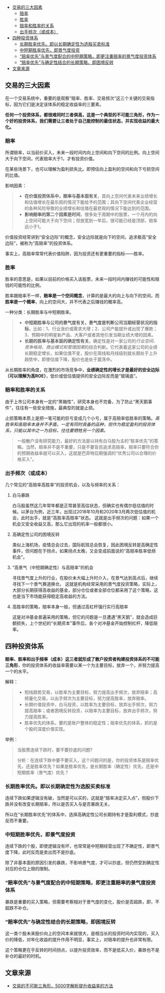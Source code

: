 <!-- TOC -->

- [交易的三大因素](#交易的三大因素)
  - [赔率](#赔率)
  - [胜率](#胜率)
  - [赔率和胜率的关系](#赔率和胜率的关系)
  - [出手频次（或成本）](#出手频次或成本)
- [四种投资体系](#四种投资体系)
  - [长期胜率优先。即以长期确定性为选股买卖标准](#长期胜率优先即以长期确定性为选股买卖标准)
  - [中短期胜率优先，即景气度投资](#中短期胜率优先即景气度投资)
  - [“赔率优先”与景气度配合的中短期策略，即更注重赔率的景气度投资体系](#赔率优先与景气度配合的中短期策略即更注重赔率的景气度投资体系)
  - [“赔率优先”与确定性结合的长期策略，即困境反转](#赔率优先与确定性结合的长期策略即困境反转)
- [文章来源](#文章来源)

<!-- /TOC -->
## 交易的三大因素
在一个交易系统中，重要的是观察“赔率、胜率、交易频次”这三个关键的交易指标，因为它们是决定该体系的稳定收益率的三要素。

**任何一个投资体系，都很难同时三者俱高，这是一个典型的不可能三角形，作为一个好的投资体系，我们需要让三者处于自己能控制的最佳状态，并实现收益的最大化。**

### 赔率
所谓赔率，以当前价买入，未来一段时间内向上空间和向下空间的比例。向上空间大于向下空间，代表赔率大于1，才有投资价值。

在某些场景下，也可以理解为盈利损失比。即预估向上盈利的空间和向下亏损空间的比值。

影响因素：
> - **在价值投资体系中，赔率与基本面有关**，其向上空间代表未来业绩增长和估值增长在最乐观的情况下能给予的范围；其向下空间代表企业经营的各种风险导致的业绩增长和估值在最悲观的情况下能达到的范围。
> - **影响赔率的第二个因素是时间**，很多处于周期中的股票，一个月内的向上空间可能大于向下空间；但放宽到一年后，很可能已经是顶部，赔率远小于1。

价值投资经常讲到“安全边际”的概念，安全边际就是向下的空间，追求极高“安全边际”，被称为“高赔率”的投资体系。

事实上，高赔率常常代表价值陷阱，因为投资还有更重要的指标——胜率。

### 胜率
胜率的意思是，如果以目前的价格买入该股票，未来一段时间内赚钱的可能性和赔钱的可能性的比例。

胜率跟赔率不一样，**赔率是一个空间概念**，计算的是最大的向上与向下的空间，而**胜率是一个概率**，向上的空间大，并不代表之后赚钱的概率高。

一种分类：长期胜率与中短期胜率。
> - **中短期胜率与公司的景气度有关，景气度是判断公司当期经营状况的指标**。比如：1、行业涨价或需求大增；2、公司产能提升或出现了爆款；3、预期中的明星新产品、大客户或者其他引发当期业绩大增的因素。
> - **长期的胜率与基本面的确定性有关**。确定性是对一家公司的*行业空间、竞争格局、商业模式和管理因素*的综合判断。它代表着这家公司的业绩长期稳定增长，如果估值不变，股价在周线和月线级别就长期处于上升趋势中，即使估值下降，股价也是处于震荡中。

从长期胜率的角度，在激烈的市场竞争中，**业绩确定性的增长才是最好的安全边际（可以理解为高ROE）**，低价或低估值提供的安全边际反而是“玻璃底”。

### 赔率和胜率的关系
由于上市公司本身有一定的“黑箱性”，研究本身也不完备，为了防止“黑天鹅事件”，往往有一些安全措施，最典型的就是止损。

止损策略本质上是把一笔可能的巨亏变成几个小亏，属于高赔率低胜率的策略。*高胜率和高赔率本身并不矛盾，一定有同时具备的品种，但作为稳定盈利的投资体系，只能以其中之一为目标，往往要牺牲另一个因素。*

> 一般散户没有研究能力，最好的方法是以持有白马股为主的“胜率优先”的策略。当然，赔率并不是不重要，只是不要盲目追求高赔率，赔率只要符合你的预期收益率就可以买入，这就是巴菲特后期强调的“优秀公司以合理的价格买入”。

### 出手频次（或成本）
几个常见的“高赔率高胜率”的投资机会，以及与频率的关系：
1. 白马暴跌
   
   白马股虽然这几年常年都是正常甚至高估状态，但确实也有偶尔低估值的时候。以茅台为例，近三年，出现过2018年10月和2020年3月两次低估值的机会，此时出手，就是“高胜率高赔率”状态。
   这就是出手频次的问题：如果一个机会又安全收益又高，那么它出现的机率一般都很小。

2. 高确定性公司的困境反转
   
   类似上海机场，疫情总会过去，国际航班总会恢复，因此困境反转是高确定性事件，但问题在于拐点，如果拐点太晚，又会变成前面说的“高赔率胜率低频机会”。

3. “高景气（中短期确定性）与高赔率”的机会
   
   寻找景气度上升的行业，在股价未大幅上升时介入，在景气达到高点后，继续寻找下一个景气赛道换仓。
   这就是机构经常采用的景气度投资策略，实际上，大部分长期获得高收益的基金，部分仓位或者全部仓位都采用了这个策略，这也是当下市场能获得稳定高收益的方法。

4. 高胜率的策略，赔率本身一般，但通过高杠杆强行实行高赔率
   
   这是对冲基金普遍采用的策略，但它的问题是一旦遭遇“黑天鹅”，就会造成巨额损失，上个世纪的“长期资本”事件后，各个对冲基金开始控制杠杆，降低赔率。

## 四种投资体系
**赔率、胜率和出手频率（成本）这三者就形成了散户投资者构建投资体系的不可能三角形**，你的投资体系的收益率需要以某一个为主要目标，放弃一个，并努力提高一个的水平。

解释：
> - 短线趋势交易，以胜率为主要目标，努力提高出手频次，放弃赔率；高频量化交易，以出手频次为主要目标，努力提高胜率，放弃赔率。
> - 长期价值投资中，白马投资，以胜率为主要目标，放弃出手频次，努力提高赔率；或者困境反转投资，以赔率为主要目标，放弃出手频次，努力提高胜率。
> - 胜率优先的体系，要的是账户整体的稳定性；赔率优先的体系，抓的是个股的深度价值实现。

举例：
> 当股票连续下跌时，要不要抄底的问题?
> 
> 分析：在连续下跌中要不要买入，这个问题问的是，你的投资体系是赔率优先，还是胜率优先？如果是胜率优先，是长期胜率（确定性）优先，还是中短期胜率（景气度）优先？

### 长期胜率优先。即以长期确定性为选股买卖标准
连续下跌如果逻辑没有破，当然是可以买的，这就是“赔率决定买入点”，但股价下跌并没有改变长期赔率，所以是否买入与是否暴跌无关。

所以在“长期胜率优先”的体系中，选择高确定性公司长期持有才是盈利模式，抄底反而不重要。

### 中短期胜率优先，即景气度投资
连续下跌的个股，即使逻辑没有坏，也常常是中短期经营出现了不确定性，即景气度下降，此时反而是卖出而不是抄底。

除了非基本面的原因引发的暴跌，不影响景气度，才可以抄底，但仍然受到确定性对应的仓位上限的限制。

### “赔率优先”与景气度配合的中短期策略，即更注重赔率的景气度投资体系
暴跌是重要的买入策略，但需要考察相对于景气度的变化，股价是否超跌，即，不超跌不补仓。

### “赔率优先”与确定性结合的长期策略，即困境反转
这一类个股未来股价向上的空间本来就很大，是相当长的投资时间内实现的，买入价的降低，对年化收益的提升作用不明显，事实上，对赔率的提升也非常有限。

这个策略更在乎反转的时间拐点，以提升投资效率，而不是低买入价，暴跌也不是补仓的最好的时机。


## 文章来源
- [交易的不可能三角形，5000字解析提升收益率的方法](https://mp.weixin.qq.com/s/6BBT7uiM90UMzGNEaKiAxg)